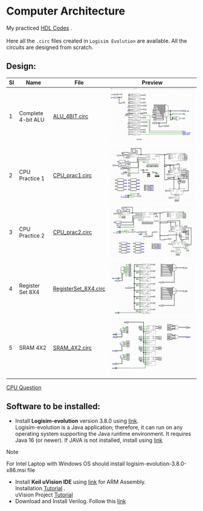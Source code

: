 # Computer Architecture
My practiced [HDL Codes](https://github.com/Tanvir-Mahamood/Circuit-Design/tree/main/Verilog) .<br><br>
Here all the `.circ` files created in `Logisim Evolution` are available. All the circuits are designed from scratch.<br>
## Design:
| SI | Name | File | Preview |
|---|---|---|---|
| 1 | Complete 4-bit ALU | [ALU_4BIT.circ](https://github.com/Tanvir-Mahamood/Computer-Architecture/blob/main/ALU_4BIT.circ) | ![alt text](https://github.com/Tanvir-Mahamood/Computer-Architecture/blob/main/Architecture/ALU/alu.jpg) |
| 2 | CPU Practice 1 | [CPU_prac1.circ](https://github.com/Tanvir-Mahamood/Computer-Architecture/blob/main/CPU_prac1.circ) | ![alt text](https://github.com/Tanvir-Mahamood/Computer-Architecture/blob/main/Architecture/cpu1/cpu1.jpg) |
| 3 | CPU Practice 2 | [CPU_prac2.circ](https://github.com/Tanvir-Mahamood/Computer-Architecture/blob/main/CPU_prac2.circ) | ![alt text](https://github.com/Tanvir-Mahamood/Computer-Architecture/blob/main/Architecture/cpu2/cpu2.jpg) |
| 4 | Register Set 8X4 | [RegisterSet_8X4.circ](https://github.com/Tanvir-Mahamood/Computer-Architecture/blob/main/RegisterSet_8X4.circ) | ![alt text](https://github.com/Tanvir-Mahamood/Computer-Architecture/blob/main/Architecture/rf8X4.jpg) |
| 5 | SRAM 4X2 | [SRAM_4X2.circ](https://github.com/Tanvir-Mahamood/Computer-Architecture/blob/main/SRAM_4X2.circ) | ![alt text](https://github.com/Tanvir-Mahamood/Computer-Architecture/blob/main/Architecture/sram4X2.jpg) |

[CPU Question](https://docs.google.com/document/d/1QAxX_nC_oK-EPebPyeNBcyt8JHZ8gJWBkOBG93cyLCc/edit?usp=sharing)

## Software to be installed:
- Install **Logisim-evolution** version 3.8.0 using [link](https://github.com/logisim-evolution/logisim-evolution/releases). <br>
Logisim-evolution is a Java application; therefore, it can run on any operating system supporting the Java runtime environment. 
It requires Java 16 (or newer). If JAVA is not installed, install using [link](https://www.oracle.com/java/technologies/downloads/)
> [!NOTE]
>  For Intel Laptop with Windows OS should install logisim-evolution-3.8.0-x86.msi file
- Install **Keil uVision IDE** using [link](https://www.keil.com/demo/eval/arm.htm) for ARM Assembly. <br> Installation [Tutorial](https://www.youtube.com/watch?v=buQtJjgw2pE) .<br>
uVision Project [Tutorial](https://www.labs.cs.uregina.ca/301/ARM/lecture.php)
- Download and Install Verilog. Follow this [link](https://github.com/Tanvir-Mahamood/Circuit-Design/blob/main/README.md#Verilog)
